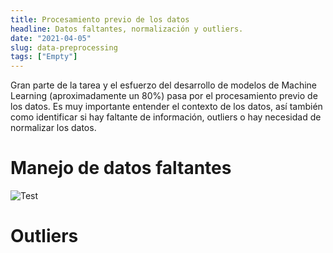 ```yaml
---
title: Procesamiento previo de los datos
headline: Datos faltantes, normalización y outliers.
date: "2021-04-05"
slug: data-preprocessing
tags: ["Empty"]
---
```


Gran parte de la tarea y el esfuerzo del desarrollo de modelos de Machine
Learning (aproximadamente un 80%) pasa por el procesamiento previo de los
datos. Es muy importante entender el contexto de los datos, así también como
identificar si hay faltante de información, outliers o hay necesidad de
normalizar los datos.

# Manejo de datos faltantes
![Test](./test.png)

# Outliers
